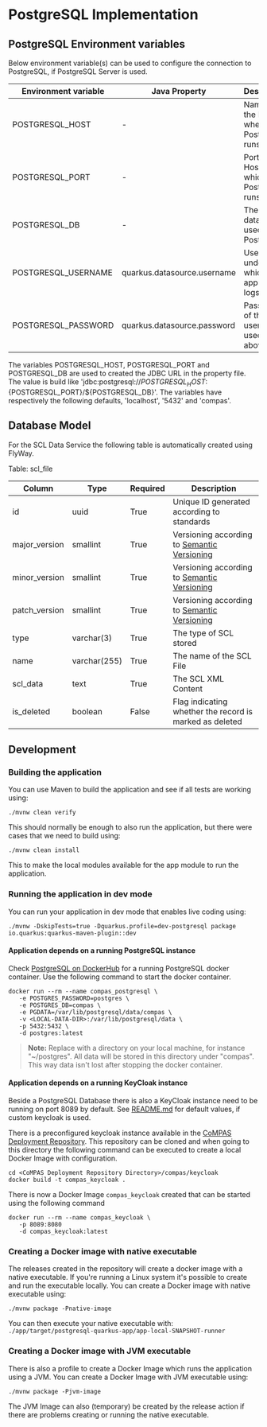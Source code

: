 <!--
SPDX-FileCopyrightText: 2021 Alliander N.V.

SPDX-License-Identifier: Apache-2.0
-->

# PostgreSQL Implementation

## PostgreSQL Environment variables

Below environment variable(s) can be used to configure the connection to PostgreSQL, if PostgreSQL Server is used.

| Environment variable             | Java Property               | Description                                   | Example          |
| -------------------------------- | --------------------------- | --------------------------------------------- | ---------------- |
| POSTGRESQL_HOST                  | -                           | Name of the Host where PostgreSQL runs.       | localhost        |
| POSTGRESQL_PORT                  | -                           | Port on the Host on which PostgreSQL runs.    | 5432             |
| POSTGRESQL_DB                    | -                           | The database used in PostgreSQL               | compas           |
| POSTGRESQL_USERNAME              | quarkus.datasource.username | Username under which the application logs in. | postgres         |
| POSTGRESQL_PASSWORD              | quarkus.datasource.password | Password of the username used above.          | postgres         |

The variables POSTGRESQL_HOST, POSTGRESQL_PORT and POSTGRESQL_DB are used to created the JDBC URL in the property file.
The value is build like 'jdbc:postgresql://${POSTGRESQL_HOST}:${POSTGRESQL_PORT}/${POSTGRESQL_DB}'. The variables have
respectively the following defaults, 'localhost', '5432' and 'compas'.

## Database Model

For the SCL Data Service the following table is automatically created using FlyWay.

Table: scl_file

| Column        | Type         | Required | Description                                                        |
|---------------|--------------|----------|--------------------------------------------------------------------|
| id            | uuid         | True     | Unique ID generated according to standards                         |
| major_version | smallint     | True     | Versioning according to [Semantic Versioning](https://semver.org/) |
| minor_version | smallint     | True     | Versioning according to [Semantic Versioning](https://semver.org/) |
| patch_version | smallint     | True     | Versioning according to [Semantic Versioning](https://semver.org/) |
| type          | varchar(3)   | True     | The type of SCL stored                                             |
| name          | varchar(255) | True     | The name of the SCL File                                           |
| scl_data      | text         | True     | The SCL XML Content                                                |
| is_deleted    | boolean      | False    | Flag indicating whether the record is marked as deleted            |

## Development

### Building the application

You can use Maven to build the application and see if all tests are working using:

```shell script
./mvnw clean verify
```

This should normally be enough to also run the application, but there were cases that we need to build using:

```shell script
./mvnw clean install
```

This to make the local modules available for the app module to run the application.

### Running the application in dev mode

You can run your application in dev mode that enables live coding using:

```shell script
./mvnw -DskipTests=true -Dquarkus.profile=dev-postgresql package io.quarkus:quarkus-maven-plugin::dev
```

#### Application depends on a running PostgreSQL instance

Check [PostgreSQL on DockerHub](https://hub.docker.com/_/postgres?tab=description) for a running PostgreSQL docker
container. Use the following command to start the docker container.

```shell
docker run --rm --name compas_postgresql \
   -e POSTGRES_PASSWORD=postgres \
   -e POSTGRES_DB=compas \
   -e PGDATA=/var/lib/postgresql/data/compas \
   -v <LOCAL-DATA-DIR>:/var/lib/postgresql/data \
   -p 5432:5432 \
   -d postgres:latest
```

> **Note:** Replace <LOCAL-DATA-DIR> with a directory on your local machine, for instance "~/postgres".
> All data will be stored in this directory under "compas". This way data isn't lost after stopping the docker
> container.

#### Application depends on a running KeyCloak instance

Beside a PostgreSQL Database there is also a KeyCloak instance need to be running on port 8089 by default.
See [README.md](../README.md#security) for default values, if custom keycloak is used.

There is a preconfigured keycloak instance available in
the [CoMPAS Deployment Repository](https://github.com/com-pas/compas-deployment). This repository can be cloned and
when going to this directory the following command can be executed to create a local Docker Image with configuration.

```shell
cd <CoMPAS Deployment Repository Directory>/compas/keycloak
docker build -t compas_keycloak . 
```

There is now a Docker Image `compas_keycloak` created that can be started using the following command

```shell
docker run --rm --name compas_keycloak \
   -p 8089:8080 
   -d compas_keycloak:latest
```

### Creating a Docker image with native executable

The releases created in the repository will create a docker image with a native executable. If you're running a Linux
system it's possible to create and run the executable locally. You can create a Docker image with native executable
using:

```shell script
./mvnw package -Pnative-image
```

You can then execute your native executable with: `./app/target/postgresql-quarkus-app/app-local-SNAPSHOT-runner`

### Creating a Docker image with JVM executable

There is also a profile to create a Docker Image which runs the application using a JVM. You can create a Docker Image
with JVM executable using:

```shell script
./mvnw package -Pjvm-image
```

The JVM Image can also (temporary) be created by the release action if there are problems creating or running the
native executable.
